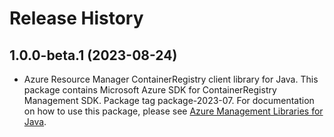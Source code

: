 # Release History

## 1.0.0-beta.1 (2023-08-24)

- Azure Resource Manager ContainerRegistry client library for Java. This package contains Microsoft Azure SDK for ContainerRegistry Management SDK.  Package tag package-2023-07. For documentation on how to use this package, please see [Azure Management Libraries for Java](https://aka.ms/azsdk/java/mgmt).
